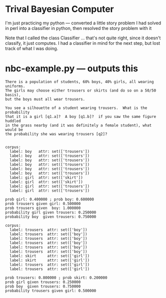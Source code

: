 # Trival Bayesian Computer

I'm just practicing my python — converted a little story problem I had solved in perl into a classifier in python, then resolved the story problem with it

Note that I called the class Classifier … that's not quite right, since it doesn't classify, it just computes.  I had a classifier in mind for the next step, but lost track of what I was doing.

# nbc-example.py — outputs this

    There is a population of students, 60% boys, 40% girls, all wearing uniforms.
    The girls may choose either trousers or skirts (and do so on a 50/50 basis),
    but the boys must all wear trousers.

    You see a silhouette of a student wearing trousers.  What is the probability
    that it is a girl [q1.a]?  A boy [q1.b]?  if you saw the same figure huddled
    in the grass nearby (and it was definitely a female student), what would be
    the probability she was wearing trousers [q2]?


    corpus:
      label: boy   attr: set(['trousers'])
      label: boy   attr: set(['trousers'])
      label: boy   attr: set(['trousers'])
      label: boy   attr: set(['trousers'])
      label: boy   attr: set(['trousers'])
      label: boy   attr: set(['trousers'])
      label: girl  attr: set(['skirt'])
      label: girl  attr: set(['skirt'])
      label: girl  attr: set(['trousers'])
      label: girl  attr: set(['trousers'])

    prob girl: 0.400000 ; prob boy: 0.600000
    prob trousers given girl: 0.500000
    prob trousers given  boy: 1.000000
    probability girl given trousers: 0.250000
    probability boy  given trousers: 0.750000

    corpus:
      label: trousers  attr: set(['boy'])
      label: trousers  attr: set(['boy'])
      label: trousers  attr: set(['boy'])
      label: trousers  attr: set(['boy'])
      label: trousers  attr: set(['boy'])
      label: trousers  attr: set(['boy'])
      label: skirt     attr: set(['girl'])
      label: skirt     attr: set(['girl'])
      label: trousers  attr: set(['girl'])
      label: trousers  attr: set(['girl'])

    prob trousers: 0.800000 ; prob skirt: 0.200000
    prob girl given trousers: 0.250000
    prob boy  given trousers: 0.750000
    probability trousers given girl: 0.500000

